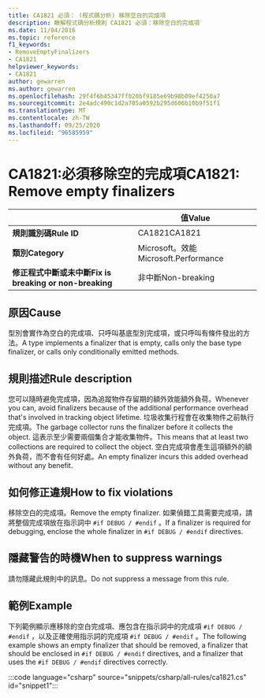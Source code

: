 ```yaml
---
title: CA1821 必須： (程式碼分析) 移除空白的完成項
description: 瞭解程式碼分析規則 CA1821 必須：移除空白的完成項
ms.date: 11/04/2016
ms.topic: reference
f1_keywords:
- RemoveEmptyFinalizers
- CA1821
helpviewer_keywords:
- CA1821
author: gewarren
ms.author: gewarren
ms.openlocfilehash: 29f4f6b45347ff020bf9185e69b98b09ef4250a7
ms.sourcegitcommit: 2e4adc490c1d2a705a0592b295d606b10b9f51f1
ms.translationtype: MT
ms.contentlocale: zh-TW
ms.lasthandoff: 09/25/2020
ms.locfileid: "96585959"
---
```

# <a name="ca1821-remove-empty-finalizers"></a><span data-ttu-id="5287c-103">CA1821:必須移除空的完成項</span><span class="sxs-lookup"><span data-stu-id="5287c-103">CA1821: Remove empty finalizers</span></span>

| | <span data-ttu-id="5287c-104">值</span><span class="sxs-lookup"><span data-stu-id="5287c-104">Value</span></span> |
|-|-|
| <span data-ttu-id="5287c-105">**規則識別碼**</span><span class="sxs-lookup"><span data-stu-id="5287c-105">**Rule ID**</span></span> |<span data-ttu-id="5287c-106">CA1821</span><span class="sxs-lookup"><span data-stu-id="5287c-106">CA1821</span></span>|
| <span data-ttu-id="5287c-107">**類別**</span><span class="sxs-lookup"><span data-stu-id="5287c-107">**Category**</span></span> |<span data-ttu-id="5287c-108">Microsoft。效能</span><span class="sxs-lookup"><span data-stu-id="5287c-108">Microsoft.Performance</span></span>|
| <span data-ttu-id="5287c-109">**修正程式中斷或未中斷**</span><span class="sxs-lookup"><span data-stu-id="5287c-109">**Fix is breaking or non-breaking**</span></span> |<span data-ttu-id="5287c-110">非中斷</span><span class="sxs-lookup"><span data-stu-id="5287c-110">Non-breaking</span></span>|

## <a name="cause"></a><span data-ttu-id="5287c-111">原因</span><span class="sxs-lookup"><span data-stu-id="5287c-111">Cause</span></span>

<span data-ttu-id="5287c-112">型別會實作為空白的完成項、只呼叫基底型別完成項，或只呼叫有條件發出的方法。</span><span class="sxs-lookup"><span data-stu-id="5287c-112">A type implements a finalizer that is empty, calls only the base type finalizer, or calls only conditionally emitted methods.</span></span>

## <a name="rule-description"></a><span data-ttu-id="5287c-113">規則描述</span><span class="sxs-lookup"><span data-stu-id="5287c-113">Rule description</span></span>

<span data-ttu-id="5287c-114">您可以隨時避免完成項，因為追蹤物件存留期的額外效能額外負荷。</span><span class="sxs-lookup"><span data-stu-id="5287c-114">Whenever you can, avoid finalizers because of the additional performance overhead that's involved in tracking object lifetime.</span></span> <span data-ttu-id="5287c-115">垃圾收集行程會在收集物件之前執行完成項。</span><span class="sxs-lookup"><span data-stu-id="5287c-115">The garbage collector runs the finalizer before it collects the object.</span></span> <span data-ttu-id="5287c-116">這表示至少需要兩個集合才能收集物件。</span><span class="sxs-lookup"><span data-stu-id="5287c-116">This means that at least two collections are required to collect the object.</span></span> <span data-ttu-id="5287c-117">空白完成項會產生這項額外的額外負荷，而不會有任何好處。</span><span class="sxs-lookup"><span data-stu-id="5287c-117">An empty finalizer incurs this added overhead without any benefit.</span></span>

## <a name="how-to-fix-violations"></a><span data-ttu-id="5287c-118">如何修正違規</span><span class="sxs-lookup"><span data-stu-id="5287c-118">How to fix violations</span></span>

<span data-ttu-id="5287c-119">移除空白的完成項。</span><span class="sxs-lookup"><span data-stu-id="5287c-119">Remove the empty finalizer.</span></span> <span data-ttu-id="5287c-120">如果偵錯工具需要完成項，請將整個完成項放在指示詞中 `#if DEBUG / #endif` 。</span><span class="sxs-lookup"><span data-stu-id="5287c-120">If a finalizer is required for debugging, enclose the whole finalizer in `#if DEBUG / #endif` directives.</span></span>

## <a name="when-to-suppress-warnings"></a><span data-ttu-id="5287c-121">隱藏警告的時機</span><span class="sxs-lookup"><span data-stu-id="5287c-121">When to suppress warnings</span></span>

<span data-ttu-id="5287c-122">請勿隱藏此規則中的訊息。</span><span class="sxs-lookup"><span data-stu-id="5287c-122">Do not suppress a message from this rule.</span></span>

## <a name="example"></a><span data-ttu-id="5287c-123">範例</span><span class="sxs-lookup"><span data-stu-id="5287c-123">Example</span></span>

<span data-ttu-id="5287c-124">下列範例顯示應移除的空白完成項、應包含在指示詞中的完成項 `#if DEBUG / #endif` ，以及正確使用指示詞的完成項 `#if DEBUG / #endif` 。</span><span class="sxs-lookup"><span data-stu-id="5287c-124">The following example shows an empty finalizer that should be removed, a finalizer that should be enclosed in `#if DEBUG / #endif` directives, and a finalizer that uses the `#if DEBUG / #endif` directives correctly.</span></span>

:::code language="csharp" source="snippets/csharp/all-rules/ca1821.cs" id="snippet1":::
